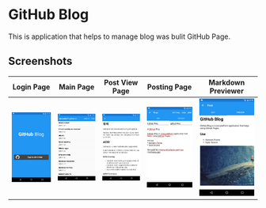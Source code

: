 # GitHub Blog
This is application that helps to manage blog was bulit GitHub Page.

## Screenshots

Login Page|Main Page|Post View Page|Posting Page|Markdown Previewer
-|-|-|-|-
![loginpage](screenshots/loginpage.png)|![mainpage](screenshots/mainpage.png)|![postviewpage](screenshots/postviewpage.png)|![postingpage](screenshots/postingpage.png)|![markdownpreviewerpage](screenshots/markdownpreviewerpage.png)